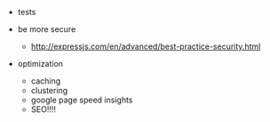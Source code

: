 - tests
- be more secure
    - http://expressjs.com/en/advanced/best-practice-security.html

- optimization
    - caching
    - clustering
    - google page speed insights
    - SEO!!!!

